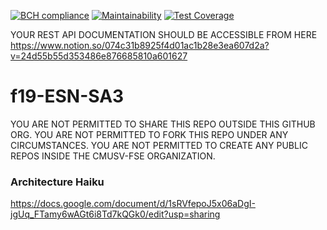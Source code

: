 [![BCH compliance](https://bettercodehub.com/edge/badge/cmusv-fse/f19-ESN-SA3?branch=master&token=f2b863007cdbb0d1669f3a323f7725f5bdbfab54)](https://bettercodehub.com/)
[![Maintainability](https://api.codeclimate.com/v1/badges/de8366755b378521a2a6/maintainability)](https://codeclimate.com/repos/5d9be3f21c08fb014e00589c/maintainability)
[![Test Coverage](https://api.codeclimate.com/v1/badges/de8366755b378521a2a6/test_coverage)](https://codeclimate.com/repos/5d9be3f21c08fb014e00589c/test_coverage)

YOUR REST API DOCUMENTATION SHOULD BE ACCESSIBLE FROM HERE
https://www.notion.so/074c31b8925f4d01ac1b28e3ea607d2a?v=24d55b55d353486e876685810a601627

# f19-ESN-SA3
YOU ARE NOT PERMITTED TO SHARE THIS REPO OUTSIDE THIS GITHUB ORG. YOU ARE NOT PERMITTED TO FORK THIS REPO UNDER ANY CIRCUMSTANCES. YOU ARE NOT PERMITTED TO CREATE ANY PUBLIC REPOS INSIDE THE CMUSV-FSE ORGANIZATION.

### Architecture Haiku
https://docs.google.com/document/d/1sRVfepoJ5x06aDgI-jgUq_FTamy6wAGt6i8Td7kQGk0/edit?usp=sharing
